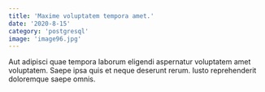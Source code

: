 ```yaml
---
title: 'Maxime voluptatem tempora amet.'
date: '2020-8-15'
category: 'postgresql'
image: 'image96.jpg'
---
```


Aut adipisci quae tempora laborum eligendi aspernatur voluptatem amet voluptatem. Saepe ipsa quis et neque deserunt rerum. Iusto reprehenderit doloremque saepe omnis.
